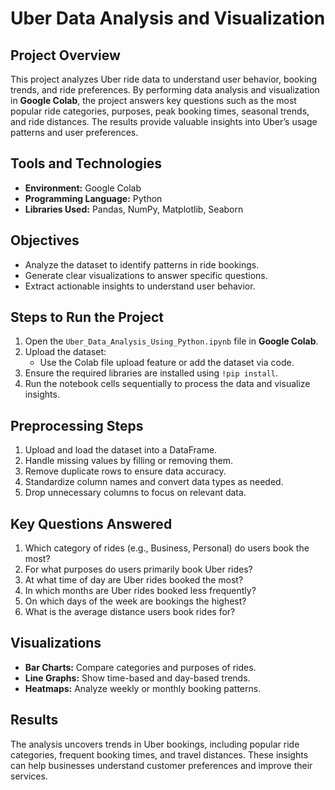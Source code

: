 # Uber Data Analysis and Visualization  

## Project Overview  
This project analyzes Uber ride data to understand user behavior, booking trends, and ride preferences. By performing data analysis and visualization in **Google Colab**, the project answers key questions such as the most popular ride categories, purposes, peak booking times, seasonal trends, and ride distances. The results provide valuable insights into Uber’s usage patterns and user preferences.  

## Tools and Technologies  
- **Environment:** Google Colab  
- **Programming Language:** Python  
- **Libraries Used:** Pandas, NumPy, Matplotlib, Seaborn  

## Objectives  
- Analyze the dataset to identify patterns in ride bookings.  
- Generate clear visualizations to answer specific questions.  
- Extract actionable insights to understand user behavior.  

## Steps to Run the Project  
1. Open the `Uber_Data_Analysis_Using_Python.ipynb` file in **Google Colab**.  
2. Upload the dataset:  
   - Use the Colab file upload feature or add the dataset via code.  
3. Ensure the required libraries are installed using `!pip install`.  
4. Run the notebook cells sequentially to process the data and visualize insights.  

## Preprocessing Steps  
1. Upload and load the dataset into a DataFrame.  
2. Handle missing values by filling or removing them.  
3. Remove duplicate rows to ensure data accuracy.  
4. Standardize column names and convert data types as needed.  
5. Drop unnecessary columns to focus on relevant data.  

## Key Questions Answered  
1. Which category of rides (e.g., Business, Personal) do users book the most?  
2. For what purposes do users primarily book Uber rides?  
3. At what time of day are Uber rides booked the most?  
4. In which months are Uber rides booked less frequently?  
5. On which days of the week are bookings the highest?  
6. What is the average distance users book rides for?  

## Visualizations  
- **Bar Charts:** Compare categories and purposes of rides.  
- **Line Graphs:** Show time-based and day-based trends.  
- **Heatmaps:** Analyze weekly or monthly booking patterns.  

## Results  
The analysis uncovers trends in Uber bookings, including popular ride categories, frequent booking times, and travel distances. These insights can help businesses understand customer preferences and improve their services.  
